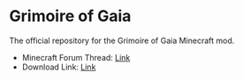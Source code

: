 # Grimoire of Gaia
The official repository for the Grimoire of Gaia Minecraft mod.
* Minecraft Forum Thread: [Link](www.minecraftforum.net/forums/mapping-and-modding/minecraft-mods/1284614-grimoire-of-gaia-3-)
* Download Link: [Link](http://www.curse.com/mc-mods/minecraft/228948-grimoire-of-gaia)

